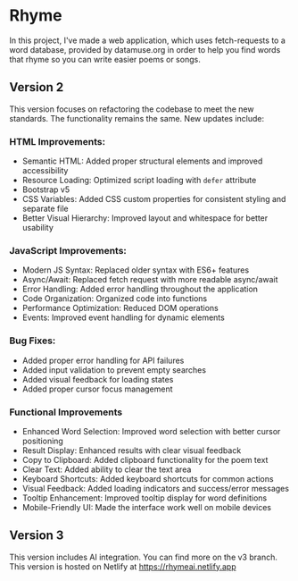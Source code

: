 # Rhyme

In this project, I've made a web application, which uses fetch-requests to a word database, provided by datamuse.org in order to help you find words that rhyme so you can write easier poems or songs.

## Version 2
This version focuses on refactoring the codebase to meet the new standards. The functionality remains the same.
New updates include:

### HTML Improvements:
- Semantic HTML: Added proper structural elements and improved accessibility
- Resource Loading: Optimized script loading with `defer` attribute
- Bootstrap v5
- CSS Variables: Added CSS custom properties for consistent styling and separate file
- Better Visual Hierarchy: Improved layout and whitespace for better usability

### JavaScript Improvements:
- Modern JS Syntax: Replaced older syntax with ES6+ features
- Async/Await: Replaced fetch request with more readable async/await
- Error Handling: Added error handling throughout the application
- Code Organization: Organized code into functions
- Performance Optimization: Reduced DOM operations
- Events: Improved event handling for dynamic elements

### Bug Fixes:
- Added proper error handling for API failures
- Added input validation to prevent empty searches
- Added visual feedback for loading states
- Added proper cursor focus management

### Functional Improvements

- Enhanced Word Selection: Improved word selection with better cursor positioning
- Result Display: Enhanced results with clear visual feedback
- Copy to Clipboard: Added clipboard functionality for the poem text
- Clear Text: Added ability to clear the text area
- Keyboard Shortcuts: Added keyboard shortcuts for common actions
- Visual Feedback: Added loading indicators and success/error messages
- Tooltip Enhancement: Improved tooltip display for word definitions
- Mobile-Friendly UI: Made the interface work well on mobile devices

## Version 3
This version includes AI integration. You can find more on the v3 branch. 
This version is hosted on Netlify at https://rhymeai.netlify.app
